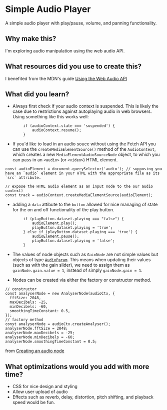 # Simple Audio Player

A simple audio player with play/pause, volume, and panning functionality.

## Why make this?

I'm exploring audio manipulation using the web audio API.

## What resources did you use to create this?

I benefited from the MDN's guide [Using the Web Audio API](https://developer.mozilla.org/en-US/docs/Web/API/Web_Audio_API/Using_Web_Audio_API)

## What did you learn?

- Always first check if your audio context is suspended. This is likely the case due to restrictions against autoplaying audio in web browsers. Using something like this works well:
```
        if (audioContext.state === 'suspended') {
            audioContext.resume();
        }
```
- If you'd like to load in an audio souce without using the Fetch API you can use the `createMediaElementSource()` method of the `AudioContext`, which creates a new `MediaElementAudioSourceNode` object, to which you can pass in an `<audio>` (or `<video>`) HTML element.
```
const audioElement = document.querySelector('audio'); // supposing you have an `audio` element in your HTML with the appropriate file as its `src` attribute.

// expose the HTML audio element as an input node to the our audio context)
const track = audioContext.createMediaElementSource(audioElement);
```

- adding a `data` attibute to the `button` allowed for nice managing of state for the on and off functionality of the play button.
```
        if (playButton.dataset.playing === "false") {
            audioElement.play();
            playButton.dataset.playing = 'true';
        } else if (playButton.dataset.playing === 'true') {
            audioElement.pause();
            playButton.dataset.playing = 'false';
        }
```
- The values of node objects such as `GainNode` are not simple values but objects of type [`AudioParam`](https://developer.mozilla.org/en-US/docs/Web/API/AudioParam). This means when updating their values (such as with the gain slider), we need to assign them as `gainNode.gain.value = 1`, instead of simply `gainNode.gain = 1`.

- Nodes can be created via either the factory or constructor method.
```
// constructor
const analyserNode = new AnalyserNode(audioCtx, {
  fftSize: 2048,
  maxDecibels: -25,
  minDecibels: -60,
  smoothingTimeConstant: 0.5,
});
// factory method
const analyserNode = audioCtx.createAnalyser();
analyserNode.fftSize = 2048;
analyserNode.maxDecibels = -25;
analyserNode.minDecibels = -60;
analyserNode.smoothingTimeConstant = 0.5;
```
from [Creating an audio node](https://developer.mozilla.org/en-US/docs/Web/API/AudioNode#creating_an_audionode)


## What optimizations would you add with more time?

- CSS for nice design and styling
- Allow user upload of audio
- Effects such as reverb, delay, distortion, pitch shifting, and playback speed would be fun.